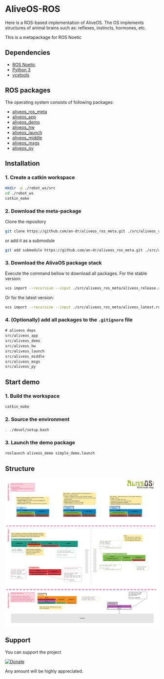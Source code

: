 # AliveOS-ROS

Here is a ROS-based implementation of AliveOS. The OS implements structures of animal brains such as: reflexes, instincts, hormones, etc.

This is a metapackage for ROS Noetic

## Dependencies

- [ROS Noetic](http://wiki.ros.org/noetic/Installation)
- [Python 3](https://docs.python.org/3/using/unix.html#getting-and-installing-the-latest-version-of-python)
- [vcstools](https://github.com/dirk-thomas/vcstool#how-to-install-vcstool)

## ROS packages

The operating system consists of following packages:

- [aliveos_ros_meta](https://github.com/an-dr/aliveos_ros_meta)
- [aliveos_app](https://github.com/an-dr/aliveos_app)
- [aliveos_demo](https://github.com/an-dr/aliveos_demo)
- [aliveos_hw](https://github.com/an-dr/aliveos_hw)
- [aliveos_launch](https://github.com/an-dr/aliveos_launch)
- [aliveos_middle](https://github.com/an-dr/aliveos_middle)
- [aliveos_msgs](https://github.com/an-dr/aliveos_msgs)
- [aliveos_py](https://github.com/an-dr/aliveos_py)

## Installation

### 1. Create a catkin workspace

```bash
mkdir -p ./robot_ws/src
cd ./robot_ws
catkin_make
```

### 2. Download the meta-package

Clone the repository

```bash
git clone https://github.com/an-dr/aliveos_ros_meta.git ./src/aliveos_ros_meta
```

or add it as a submodule

```bash
git add submodule https://github.com/an-dr/aliveos_ros_meta.git ./src/aliveos_ros_meta
```

### 3. Download the AlivaOS package stack

Execute the command bellow to download all packages. For the stable version:

```bash
vcs import --recursive --input ./src/aliveos_ros_meta/aliveos_release.rosinstall ./src
```

Or for the latest version:

```bash
vcs import --recursive --input ./src/aliveos_ros_meta/aliveos_latest.rosinstall ./src
```

### 4. (Optionally) add all packages to the `.gitignore` file

```txt
# aliveos deps
src/aliveos_app
src/aliveos_demo
src/aliveos_hw
src/aliveos_launch
src/aliveos_middle
src/aliveos_msgs
src/aliveos_py
```

## Start demo

### 1. Build the workspace

```bash
catkin_make
```

### 2. Source the environment

```bash
. ./devel/setup.bash
```

### 3. Launch the demo package

```bash
roslaunch aliveos_demo simple_demo.launch
```

## Structure

<img src="nodes.svg" width="800">

## Support

You can support the project

[![Donate](https://img.shields.io/badge/Donate-PayPal-green.svg)](https://paypal.me/4ndr/1eur)

Any amount will be highly appreciated.
